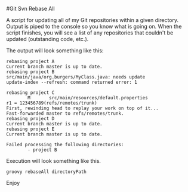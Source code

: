 #Git Svn Rebase All

A script for updating all of my Git repositories within a given directory. Output is piped to the console so you know what is going on. When the script finishes, you will see a list of any repositories that couldn't be updated (outstanding code, etc.).

The output will look something like this:

    rebasing project A
    Current branch master is up to date.
    rebasing project B
    src/main/java/org.burgers/MyClass.java: needs update
    update-index --refresh: command returned error: 1
    
    rebasing project C
            M       src/main/resources/default.properties
    r1 = 123456789(refs/remotes/trunk)
    First, rewinding head to replay your work on top of it...
    Fast-forwarded master to refs/remotes/trunk.
    rebasing project D
    Current branch master is up to date.
    rebasing project E
    Current branch master is up to date.

    Failed processing the following directories:
            - project B

Execution will look something like this.

    groovy rebaseAll directoryPath			

Enjoy			